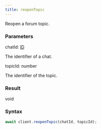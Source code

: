 ```yaml
---
title: reopenTopic
---
```


Reopen a forum topic.<span class="select-none">  </span>

### Parameters 

<div class="flex flex-col gap-3"><div><div class="font-mono" id="p_chatId" data-anchor><span class="font-bold">chatId</span><span class="opacity-50">:</span> <a href="/gh/types/id"  >ID</a></div><div class="pl-3"><div class="no-margin">

The identifier of a chat.

</div></div></div><div><div class="font-mono" id="p_topicId" data-anchor><span class="font-bold">topicId</span><span class="opacity-50">:</span> <span>number</span></div><div class="pl-3"><div class="no-margin">

The identifier of the topic.

</div></div></div></div>

### Result 

<div class="font-mono"><span>void</span></div>

### Syntax

```ts
await client.reopenTopic(chatId, topicId);
```



